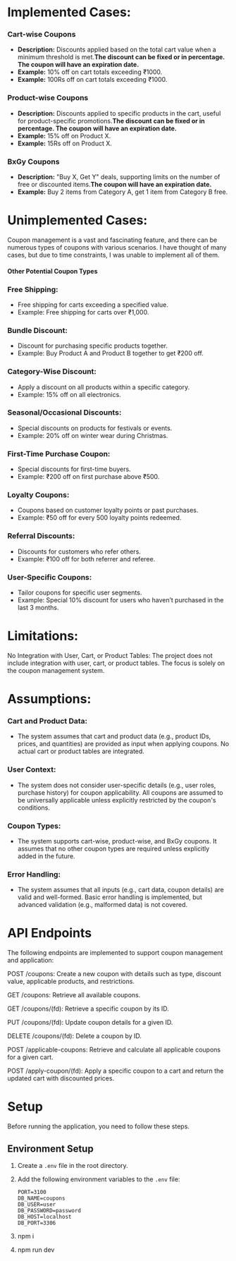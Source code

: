 # ‭Implemented Cases:

### Cart-wise Coupons
- **Description:** Discounts applied based on the total cart value when a minimum threshold is met.**The discount can be fixed or in percentage. The coupon will have an expiration date.**
- **Example:** 10% off on cart totals exceeding ₹1000.
- **Example:** 100Rs off on cart totals exceeding ₹1000.

### Product-wise Coupons
- **Description:** Discounts applied to specific products in the cart, useful for product-specific promotions.**The discount can be fixed or in percentage. The coupon will have an expiration date.**
- **Example:** 15% off on Product X.
- **Example:** 15Rs off on Product X.

### BxGy Coupons
- **Description:** "Buy X, Get Y" deals, supporting limits on the number of free or discounted items.**The coupon will have an expiration date.**
- **Example:** Buy 2 items from Category A, get 1 item from Category B free.

# Un‭implemented Cases:
Coupon management is a vast and fascinating feature, and there can be numerous types of coupons with various scenarios. I have thought of many cases, but due to time constraints, I was unable to implement all of them. 
#### Other Potential Coupon Types
### Free Shipping:  
   - Free shipping for carts exceeding a specified value.  
   - Example: Free shipping for carts over ₹1,000.
### Bundle Discount:  
   - Discount for purchasing specific products together.  
   - Example: Buy Product A and Product B together to get ₹200 off.
### Category-Wise Discount:  
   - Apply a discount on all products within a specific category.  
   - Example: 15% off on all electronics.
### Seasonal/Occasional Discounts:  
   - Special discounts on products for festivals or events.  
   - Example: 20% off on winter wear during Christmas.
### First-Time Purchase Coupon:  
   - Special discounts for first-time buyers.  
   - Example: ₹200 off on first purchase above ₹500.
### Loyalty Coupons:  
   - Coupons based on customer loyalty points or past purchases.  
   - Example: ₹50 off for every 500 loyalty points redeemed.
### Referral Discounts:  
   - Discounts for customers who refer others.  
   - Example: ₹100 off for both referrer and referee.
### User-Specific Coupons:  
   - Tailor coupons for specific user segments.  
   - Example: Special 10% discount for users who haven’t purchased in the last 3 months.

# Limitations:
No Integration with User, Cart, or Product Tables: The project does not include integration with user, cart, or product tables. The focus is solely on the coupon management system.

# Assumptions:
### Cart and Product Data: 
   - The system assumes that cart and product data (e.g., product IDs, prices, and quantities) are provided as input when applying coupons. No actual cart or product tables are integrated.

### User Context: 
   - The system does not consider user-specific details (e.g., user roles, purchase history) for coupon applicability. All coupons are assumed to be universally applicable unless explicitly restricted by the coupon's conditions.
### Coupon Types:
   - The system supports cart-wise, product-wise, and BxGy coupons. It assumes that no other coupon types are required unless explicitly added in the future.
### Error Handling: 
   - The system assumes that all inputs (e.g., cart data, coupon details) are valid and well-formed. Basic error handling is implemented, but advanced validation (e.g., malformed data) is not covered.

# API Endpoints

The following endpoints are implemented to support coupon management and application:

POST /coupons: Create a new coupon with details such as type, discount value, applicable products, and restrictions.

GET /coupons: Retrieve all available coupons.

GET /coupons/(fd): Retrieve a specific coupon by its ID.

PUT /coupons/(fd): Update coupon details for a given ID.

DELETE /coupons/(fd): Delete a coupon by ID.

POST /applicable-coupons: Retrieve and calculate all applicable coupons for a given cart.

POST /apply-coupon/(fd): Apply a specific coupon to a cart and return the updated cart with discounted prices.

# Setup

Before running the application, you need to follow these steps.

## Environment Setup

1. Create a `.env` file in the root directory.
2. Add the following environment variables to the `.env` file:

   ```plaintext
   PORT=3100
   DB_NAME=coupons
   DB_USER=user
   DB_PASSWORD=password
   DB_HOST=localhost
   DB_PORT=3306
3. npm i
4. npm run dev
